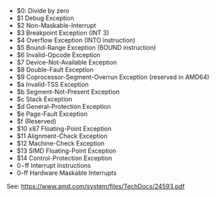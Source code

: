 - $0: Divide by zero
- $1 Debug Exception
- $2 Non-Maskable-Interrupt
- $3 Breakpoint Exception (INT 3)
- $4 Overflow Exception (INTO instruction)
- $5 Bound-Range Exception (BOUND instruction)
- $6 Invalid-Opcode Exception
- $7 Device-Not-Available Exception
- $8 Double-Fault Exception
- $9 Coprocessor-Segment-Overrun Exception (reserved in AMD64)
- $a Invalid-TSS Exception
- $b Segment-Not-Present Exception
- $c Stack Exception
- $d General-Protection Exception
- $e Page-Fault Exception
- $f (Reserved)
- $10 x87 Floating-Point Exception
- $11 Alignment-Check Exception
- $12 Machine-Check Exception
- $13 SIMD Floating-Point Exception
- $14 Control-Protection Exception
- $0-$ff Interrupt Instructions
- $0–$ff Hardware Maskable Interrupts

See: https://www.amd.com/system/files/TechDocs/24593.pdf